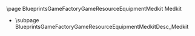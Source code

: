 \page BlueprintsGameFactoryGameResourceEquipmentMedkit Medkit
- \subpage BlueprintsGameFactoryGameResourceEquipmentMedkitDesc_Medkit
